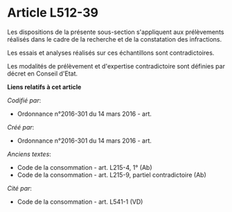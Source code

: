 # Article L512-39

Les dispositions de la présente sous-section s'appliquent aux prélèvements réalisés dans le cadre de la recherche et de la
constatation des infractions.

Les essais et analyses réalisés sur ces échantillons sont contradictoires.

Les modalités de prélèvement et d'expertise contradictoire sont définies par décret en Conseil d'Etat.

**Liens relatifs à cet article**

_Codifié par_:

  - Ordonnance n°2016-301 du 14 mars 2016 - art.

_Créé par_:

  - Ordonnance n°2016-301 du 14 mars 2016 - art.

_Anciens textes_:

  - Code de la consommation - art. L215-4, 1° (Ab)
  - Code de la consommation - art. L215-9, partiel contradictoire (Ab)

_Cité par_:

  - Code de la consommation - art. L541-1 (VD)
